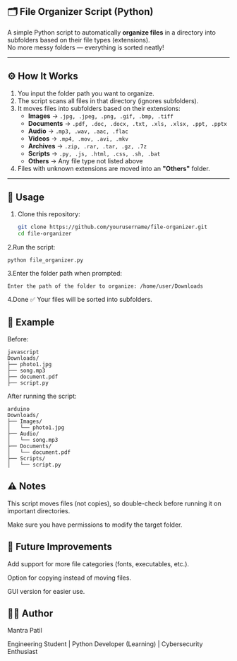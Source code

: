 ## 🗂️ File Organizer Script (Python)

A simple Python script to automatically **organize files** in a directory into subfolders based on their file types (extensions).  
No more messy folders — everything is sorted neatly!

---

## ⚙️ How It Works
1. You input the folder path you want to organize.
2. The script scans all files in that directory (ignores subfolders).
3. It moves files into subfolders based on their extensions:
   - **Images** → `.jpg, .jpeg, .png, .gif, .bmp, .tiff`
   - **Documents** → `.pdf, .doc, .docx, .txt, .xls, .xlsx, .ppt, .pptx`
   - **Audio** → `.mp3, .wav, .aac, .flac`
   - **Videos** → `.mp4, .mov, .avi, .mkv`
   - **Archives** → `.zip, .rar, .tar, .gz, .7z`
   - **Scripts** → `.py, .js, .html, .css, .sh, .bat`
   - **Others** → Any file type not listed above
4. Files with unknown extensions are moved into an **"Others"** folder.

---

## 🚀 Usage

1. Clone this repository:
   ```bash
   git clone https://github.com/yourusername/file-organizer.git
   cd file-organizer
   
2.Run the script:


```python file_organizer.py```

3.Enter the folder path when prompted:

```
Enter the path of the folder to organize: /home/user/Downloads
```
4.Done ✅ Your files will be sorted into subfolders.

## 📌 Example

Before:
```
javascript
Downloads/
├── photo1.jpg
├── song.mp3
├── document.pdf
├── script.py
```

After running the script:
```
arduino
Downloads/
├── Images/
│   └── photo1.jpg
├── Audio/
│   └── song.mp3
├── Documents/
│   └── document.pdf
├── Scripts/
│   └── script.py
```

## ⚠️ Notes
This script moves files (not copies), so double-check before running it on important directories.

Make sure you have permissions to modify the target folder.

## 🔮 Future Improvements
Add support for more file categories (fonts, executables, etc.).

Option for copying instead of moving files.

GUI version for easier use.

## 👨‍💻 Author
Mantra Patil

Engineering Student | Python Developer (Learning) | Cybersecurity Enthusiast


